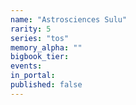 ```yaml
---
name: "Astrosciences Sulu"
rarity: 5
series: "tos"
memory_alpha: ""
bigbook_tier:
events:
in_portal:
published: false
---
```

